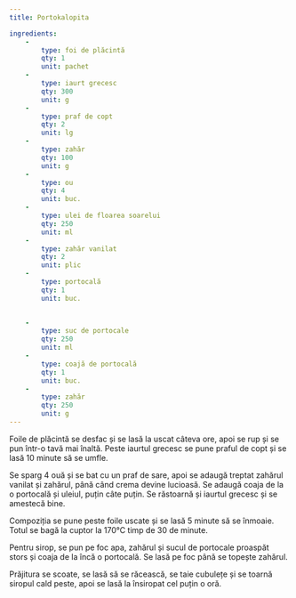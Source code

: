 ```yaml
---
title: Portokalopita

ingredients:
    - 
        type: foi de plăcintă
        qty: 1
        unit: pachet
    -
        type: iaurt grecesc
        qty: 300
        unit: g
    -
        type: praf de copt
        qty: 2
        unit: lg
    -
        type: zahăr
        qty: 100
        unit: g
    -
        type: ou
        qty: 4
        unit: buc.
    -
        type: ulei de floarea soarelui
        qty: 250
        unit: ml
    -
        type: zahăr vanilat
        qty: 2
        unit: plic
    -
        type: portocală
        qty: 1
        unit: buc.
    

    -
        type: suc de portocale
        qty: 250
        unit: ml
    -
        type: coajă de portocală
        qty: 1
        unit: buc.
    -
        type: zahăr
        qty: 250
        unit: g
---
```


Foile de plăcintă se desfac și se lasă la uscat câteva ore, apoi se rup și se pun într-o tavă mai înaltă. Peste iaurtul grecesc se pune praful de copt și se lasă 10 minute să se umfle.

Se sparg 4 ouă și se bat cu un praf de sare, apoi se adaugă treptat zahărul vanilat și zahărul, până când crema devine lucioasă. Se adaugă coaja de la o portocală și uleiul, puțin câte puțin. Se răstoarnă și iaurtul grecesc și se amestecă bine.

Compoziția se pune peste foile uscate și se lasă 5 minute să se înmoaie. Totul se bagă la cuptor la 170°C timp de 30 de minute.

Pentru sirop, se pun pe foc apa, zahărul și sucul de portocale proaspăt stors și coaja de la încă o portocală. Se lasă pe foc până se topește zahărul.

Prăjitura se scoate, se lasă să se răcească, se taie cubulețe și se toarnă siropul cald peste, apoi se lasă la însiropat cel puțin o oră.
